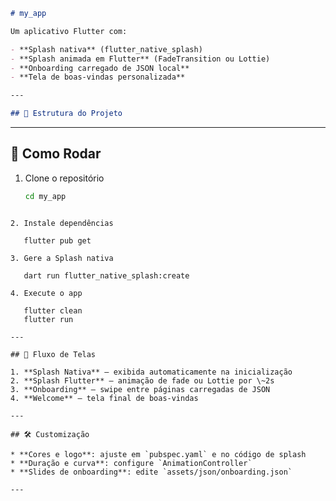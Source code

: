 ```markdown
# my_app

Um aplicativo Flutter com:

- **Splash nativa** (flutter_native_splash)  
- **Splash animada em Flutter** (FadeTransition ou Lottie)  
- **Onboarding carregado de JSON local**  
- **Tela de boas-vindas personalizada**  

---

## 📂 Estrutura do Projeto


````

---

## 🚀 Como Rodar

1. Clone o repositório
   ```bash
   cd my_app
````

2. Instale dependências

   flutter pub get

3. Gere a Splash nativa

   dart run flutter_native_splash:create

4. Execute o app

   flutter clean
   flutter run

---

## 📖 Fluxo de Telas

1. **Splash Nativa** — exibida automaticamente na inicialização
2. **Splash Flutter** — animação de fade ou Lottie por \~2s
3. **Onboarding** — swipe entre páginas carregadas de JSON
4. **Welcome** — tela final de boas-vindas

---

## 🛠️ Customização

* **Cores e logo**: ajuste em `pubspec.yaml` e no código de splash
* **Duração e curva**: configure `AnimationController`
* **Slides de onboarding**: edite `assets/json/onboarding.json`

---


